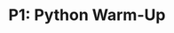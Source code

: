 ---
title: "P1: Python Warm-Up"
layout: forward
target: https://multix.io/python-warm-up/
nav_order: 0
---